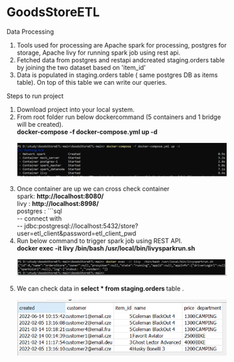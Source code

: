 # GoodsStoreETL

<b4> Data Processing </b4><br>
  1) Tools used for processing are Apache spark for processing, postgres for storage, Apache livy for running spark job using rest api.<br>
  2) Fetched data from postgres and restapi andcreated staging.orders table by joining the two dataset based on 'item_id' <br>
  3) Data is populated in staging.orders table ( same postgres DB as items table). On top of this table we can write our queries. <br>
  

<b4> Steps to run project </b4>
  1) Download project into your local system. <br>
  2) From root folder run below dockercommand (5 containers and 1 bridge will be created). <br> <b> docker-compose -f docker-compose.yml up -d </b><br><br> ![source-data](./img/docker_compose_run.png) <br><br>
  3) Once container are up we can cross check container <br> spark: <b>http://localhost:8080/</b> <br> livy : <b>http://localhost:8998/</b> <br> postgres : ```sql<br>
-- connect with <br>
-- jdbc:postgresql://localhost:5432/store?user=etl_client&password=etl_client_pwd<br>
  4) Run below command to trigger spark job using REST API. <br> <b> docker exec -it livy  /bin/bash /usr/local/bin/livysparkrun.sh </b><br><br> ![source-data](./img/livycommand.png) <br><br>
  5) We can check data in <b> select * from staging.orders </b> table . <br><br> ![source-data](./img/postgresData.png) <br><br>
    
  
